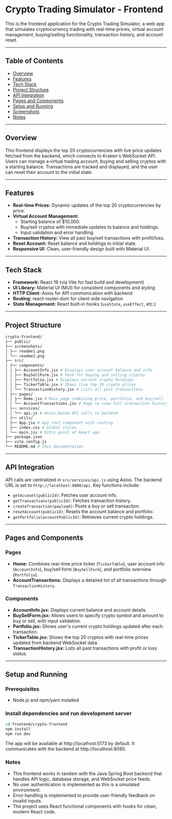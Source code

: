 # Crypto Trading Simulator - Frontend

This is the frontend application for the Crypto Trading Simulator, a web app that simulates cryptocurrency trading with real-time prices, virtual account management, buying/selling functionality, transaction history, and account reset.

---

## Table of Contents

- [Overview](#overview)
- [Features](#features)
- [Tech Stack](#tech-stack)
- [Project Structure](#project-structure)
- [API Integration](#api-integration)
- [Pages and Components](#pages-and-components)
- [Setup and Running](#setup-and-running)
- [Screenshots](#screenshots)
- [Notes](#notes)

---

## Overview

This frontend displays the top 20 cryptocurrencies with live price updates fetched from the backend, which connects to Kraken's WebSocket API. Users can manage a virtual trading account, buying and selling cryptos with a starting balance. Transactions are tracked and displayed, and the user can reset their account to the initial state.

---

## Features

- **Real-time Prices:** Dynamic updates of the top 20 cryptocurrencies by price.
- **Virtual Account Management:**
  - Starting balance of $10,000.
  - Buy/sell cryptos with immediate updates to balance and holdings.
  - Input validation and error handling.
- **Transaction History:** View all past buy/sell transactions with profit/loss.
- **Reset Account:** Reset balance and holdings to initial state.
- **Responsive UI:** Clean, user-friendly design built with Material UI.

---

## Tech Stack

- **Framework:** React 19 (via Vite for fast build and development)
- **UI Library:** Material UI (MUI) for consistent components and styling
- **HTTP Client:** Axios for API communication with backend
- **Routing:** react-router-dom for client-side navigation
- **State Management:** React built-in hooks (`useState`, `useEffect`, etc.)

---

## Project Structure

```bash
crypto-frontend/
├── public/
├── screenshots/
│ ├── readme1.png
│ └── readme2.png
├── src/
│ ├── components/
│ │ ├── AccountInfo.jsx # Displays user account balance and info
│ │ ├── BuySellForm.jsx # Form for buying and selling cryptos
│ │ ├── Portfolio.jsx # Displays current crypto holdings
│ │ ├── TickerTable.jsx # Shows live top 20 crypto prices
│ │ └── TransactionHistory.jsx # Lists all past transactions
│ ├── pages/
│ │ ├── Home.jsx # Main page combining price, portfolio, and buy/sell
│ │ └── AccountTransactions.jsx # Page to view full transaction history
│ ├── services/
│ │ └── api.js # Axios-based API calls to backend
│ ├── utils/
│ ├── App.jsx # App root component with routing
│ ├── index.css # Global styles
│ └── main.jsx # Entry point of React app
├── package.json
├── vite.config.js
└── README.md # This documentation
```

---

## API Integration

API calls are centralized in `src/services/api.js` using Axios. The backend URL is set to `http://localhost:8080/api`. Key functions include:

- `getAccount(publicId)`: Fetches user account info.
- `getTransactions(publicId)`: Fetches transaction history.
- `createTransaction(payload)`: Posts a buy or sell transaction.
- `resetAccount(publicId)`: Resets the account balance and portfolio.
- `getPortfolio(accountPublicId)`: Retrieves current crypto holdings.

---

## Pages and Components

### Pages

- **Home:** Combines real-time price ticker (`TickerTable`), user account info (`AccountInfo`), buy/sell form (`BuySellForm`), and portfolio overview (`Portfolio`).
- **AccountTransactions:** Displays a detailed list of all transactions through `TransactionHistory`.

### Components

- **AccountInfo.jsx:** Displays current balance and account details.
- **BuySellForm.jsx:** Allows users to specify crypto symbol and amount to buy or sell, with input validation.
- **Portfolio.jsx:** Shows user's current crypto holdings updated after each transaction.
- **TickerTable.jsx:** Shows the top 20 cryptos with real-time prices updated from backend WebSocket data.
- **TransactionHistory.jsx:** Lists all past transactions with profit or loss status.

---

## Setup and Running

### Prerequisites

- Node.js and npm/yarn installed

### Install dependencies and run development server

```bash
cd frontend/crypto-frontend
npm install
npm run dev
```

The app will be available at http://localhost:5173 by default. It communicates with the backend at http://localhost:8080.

### Notes

- This frontend works in tandem with the Java Spring Boot backend that handles API logic, database storage, and WebSocket price feeds.
- No user authentication is implemented as this is a simulated environment.
- Error handling is implemented to provide user-friendly feedback on invalid inputs.
- The project uses React functional components with hooks for clean, modern React code.
